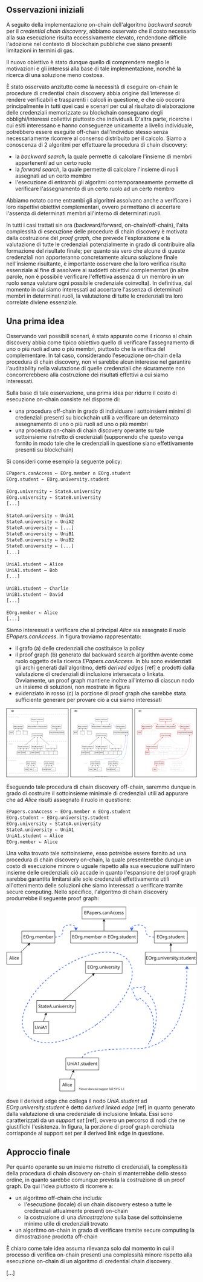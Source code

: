 ## Osservazioni iniziali

A seguito della implementazione on-chain dell'algoritmo *backward search* per il *credential chain discovery*, abbiamo osservato che il costo necessario alla sua esecuzione risulta eccessivamente elevato, rendendone difficile l'adozione nel contesto di blockchain pubbliche ove siano presenti limitazioni in termini di gas.

Il nuovo obiettivo è stato dunque quello di comprendere meglio le motivazioni e gli interessi alla base di tale implementazione, nonché la ricerca di una soluzione meno costosa.

È stato osservato anzitutto come la necessità di eseguire on-chain le procedure di credential chain discovery abbia origine dall'interesse di rendere verificabili e trasparenti i calcoli in questione, e che ciò occorra principalmente in tutti quei casi e scenari per cui al risultato di elaborazione delle credenziali memorizzate su blockchain conseguano degli obblighi/interessi collettivi piuttosto che individuali. D'altra parte, ricerche i cui esiti interessano e hanno conseguenze unicamente a livello individuale, potrebbero essere eseguite off-chain dall'individuo stesso senza necessariamente ricorrere al consenso distribuito per il calcolo. Siamo a conoscenza di 2 algoritmi per effettuare la procedura di chain discovery:

* la *backward search*, la quale permette di calcolare l'insieme di membri appartenenti ad un certo ruolo
* la *forward search*, la quale permette di calcolare l'insieme di ruoli assegnati ad un certo membro
* l'esecuzione di entrambi gli algoritmi contemporaneamente permette di verificare l'assegnamento di un certo ruolo ad un certo membro

Abbiamo notato come entrambi gli algoritmi assolvano anche a verificare i loro rispettivi obiettivi complementari, ovvero permettano di accertare l'assenza di determinati membri all'interno di determinati ruoli.

In tutti i casi trattati sin ora (backward/forward, on-chain/off-chain), l'alta complessità di esecuzione delle procedure di chain discovery è motivata dalla costruzione del *proof graph*, che prevede l'esplorazione e la valutazione di tutte le credenziali potenzialmente in grado di contribuire alla formazione del risultato finale; per quanto sia vero che alcune di queste credenziali non apporteranno concretamente alcuna soluzione finale nell'insieme risultante, è importante osservare che la loro verifica risulta essenziale al fine di assolvere ai suddetti obiettivi complementari (in altre parole, non è possibile verificare l'effettiva assenza di un membro in un ruolo senza valutare ogni possibile credenziale coinvolta). In definitiva, dal momento in cui siamo interessati ad accertare l'assenza di determinati membri in determinati ruoli, la valutazione di tutte le credenziali tra loro correlate diviene essenziale.

## Una prima idea

Osservando vari possibili scenari, è stato appurato come il ricorso al chain discovery abbia come tipico obiettivo quello di verificare l'assegnamento di uno o più ruoli ad uno o più membri, piuttosto che la verifica del complementare. In tal caso, considerando l'esecuzione on-chain della procedura di chain discovery, non vi sarebbe alcun interesse nel garantire l'auditability nella valutazione di quelle credenziali che sicuramente non concorrerebbero alla costruzione dei risultati effettivi a cui siamo interessati.

Sulla base di tale osservazione, una prima idea per ridurre il costo di esecuzione on-chain consiste nel disporre di:

* una procedura off-chain in grado di individuare i sottoinsiemi minimi di credenziali presenti su blockchain utili a verificare un determinato assegnamento di uno o più ruoli ad uno o più membri
* una procedura on-chain di chain discovery operante su tale sottoinsieme ristretto di credenziali (supponendo che questo venga fornito in modo tale che le credenziali in questione siano effettivamente presenti su blockchain)

Si consideri come esempio la seguente policy:

```
EPapers.canAccess ← EOrg.member ∩ EOrg.student
EOrg.student ← EOrg.university.student

EOrg.university ← StateA.university
EOrg.university ← StateB.university
[...]

StateA.university ← UniA1
StateA.university ← UniA2
StateA.university ← [...]
StateB.university ← UniB1
StateB.university ← UniB2
StateB.university ← [...]
[...]

UniA1.student ← Alice
UniA1.student ← Bob
[...]

UniB1.student ← Charlie
UniB1.student ← David
[...]

EOrg.member ← Alice
[...]
```

Siamo interessati a verificare che al principal *Alice* sia assegnato il ruolo *EPapers.canAccess*. In figura troviamo rappresentato:

* il grafo (a) delle credenziali che costituisce la policy
* il proof graph (b) generato dal backward search algorithm avente come ruolo oggetto della ricerca *EPapers.canAccess*. In blu sono evidenziati gli archi generati dall'algoritmo, detti *derived edges* [ref] e prodotti dalla valutazione di credenziali di inclusione intersecata o linkata. Ovviamente, un proof graph mantiene inoltre all'interno di ciascun nodo un insieme di soluzioni, non mostrate in figura
* evidenziato in rosso (c) la porzione di proof graph che sarebbe stata sufficiente generare per provare ciò a cui siamo interessati

![](./img/epapers_proofgraph.svg)

Eseguendo tale procedura di chain discovery off-chain, saremmo dunque in grado di costruire il sottoinsieme minimale di credenziali utili ad appurare che ad *Alice* risulti assegnato il ruolo in questione:

```
EPapers.canAccess ← EOrg.member ∩ EOrg.student
EOrg.student ← EOrg.university.student
EOrg.university ← StateA.university
StateA.university ← UniA1
UniA1.student ← Alice
EOrg.member ← Alice
```

Una volta trovato tale sottoinsieme, esso potrebbe essere fornito ad una procedura di chain discovery on-chain, la quale presenterebbe dunque un costo di esecuzione minore o uguale rispetto alla sua esecuzione sull'intero insieme delle credenziali: ciò accade in quanto l'espansione del proof graph sarebbe garantita limitarsi alle sole credenziali effettivamente utili all'ottenimento delle soluzioni che siamo interessati a verificare tramite secure computing. Nello specifico, l'algoritmo di chain discovery produrrebbe il seguente proof graph:

![](./img/epapers_supportset.svg)

dove il derived edge che collega il nodo *UniA.student* ad *EOrg.university.student* è detto *derived linked edge* [ref] in quanto generato dalla valutazione di una credenziale di inclusione linkata. Essi sono caratterizzati da un *support set* [ref], ovvero un percorso di nodi che ne giustifichi l'esistenza. In figura, la porzione di proof graph cerchiata corrisponde al support set per il derived link edge in questione.

## Approccio finale

Per quanto operante su un insieme ristretto di credenziali, la complessità della procedura di chain discovery on-chain si manterrebbe dello stesso ordine, in quanto sarebbe comunque prevista la costruzione di un proof graph. Da qui l'idea piuttosto di ricorrere a:

* un algoritmo off-chain che includa:
  * l'esecuzione (locale) di un chain discovery esteso a tutte le credenziali attualmente presenti on-chain
  * la costruzione di una *dimostrazione* sulla base del sottoinsieme minimo utile di credenziali trovato
* un algoritmo on-chain in grado di verificare tramite secure computing la dimostrazione prodotta off-chain

È chiaro come tale idea assuma rilevanza solo dal momento in cui il processo di verifica on-chain presenti una complessità minore rispetto alla esecuzione on-chain di un algoritmo di credential chain discovery.

[...]